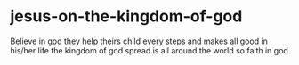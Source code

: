 # jesus-on-the-kingdom-of-god
Believe in god they help theirs child every steps and makes all good in his/her life the kingdom of god spread is all around the world so faith in god.
